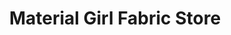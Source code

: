 ---
title: "Material Girl Fabric Store"
url: /crystal-lake/material-girl-fabric-store/
shop: fabric
---